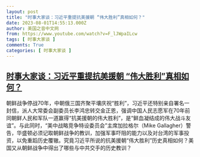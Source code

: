 ```yaml
---
layout: post
title: "时事大家谈：习近平重提抗美援朝 “伟大胜利”真相如何？"
date: 2023-08-01T14:55:13.000Z
author: 美国之音中文网
from: https://www.youtube.com/watch?v=F_lJWpaILcw
tags: [ 时事大家谈 ]
comments: True
categories: [ 时事大家谈 ]
---
```

<!--1690901713000-->
[时事大家谈：习近平重提抗美援朝 “伟大胜利”真相如何？](https://www.youtube.com/watch?v=F_lJWpaILcw)
------

<div>
朝鲜战争停战70年，中朝俄三国齐聚平壤庆祝“胜利”，习近平还特别亲自署名一封信，派人大常委会副委员长李鸿忠转交金正恩，强调中国人民志愿军在70年前同朝鲜人民和军队一道赢得“抗美援朝的伟大胜利”，是“鲜血凝结成的伟大战斗友谊”。与此同时，“美中战略竞争特设委员会”主席加拉格尔（Mike Gallagher）警告，华盛顿必须记取朝鲜战争的教训，加强军事吓阻的能力以及对台湾的军事投资，以免重蹈历史覆辙。究竟习近平所说的抗美援朝“伟大胜利”历史真相如何？美国又从朝鲜战争中得出了哪些与中共交手的历史教训？
</div>
